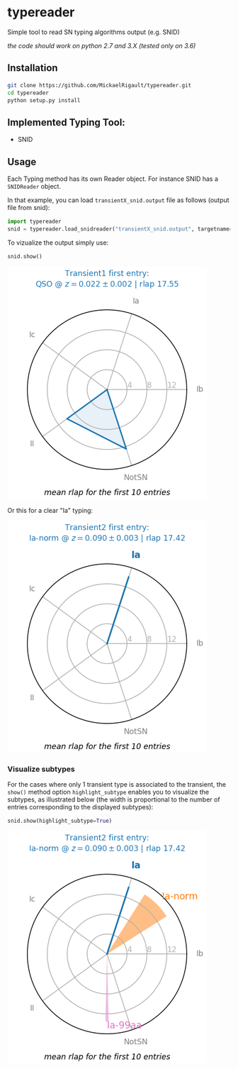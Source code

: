 # typereader
Simple tool to read SN typing algorithms output  (e.g. SNID)

_the code should work on python 2.7 and 3.X (tested only on 3.6)_
## Installation
```bash
git clone https://github.com/MickaelRigault/typereader.git
cd typereader
python setup.py install
```


## Implemented Typing Tool:
 - SNID
 
## Usage
Each Typing method has its own Reader object. For instance SNID has a `SNIDReader` object. 

In that example, you can load `transientX_snid.output` file as follows (output file from snid):
```python
import typereader
snid = typereader.load_snidreader("transientX_snid.output", targetname="transientX")
```

To vizualize the output simply use:
```python
snid.show()
```

![](examples/figures/Transient1.png)

Or this for a clear "Ia" typing:

![](examples/figures/Transient2.png)

### Visualize subtypes

For the cases where only 1 transient type is associated to the transient, the `show()` method option `highlight_subtype` enables you to visualize the subtypes, as illustrated below (the width is proportional to the number of entries corresponding to the displayed subtypes):


```python
snid.show(highlight_subtype=True)
```
![](examples/figures/Transient2_withsubtypes.png)
